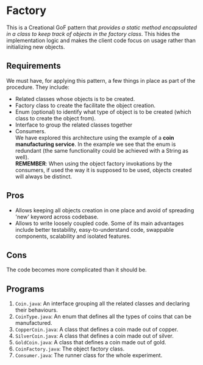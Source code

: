 # Factory

This is a Creational GoF pattern that *provides a static method encapsulated in a class to keep track of objects in the factory class*. This hides the implementation logic and makes the client code focus on usage rather than initializing new objects.


## Requirements

We must have, for applying this pattern, a few things in place as part of the procedure. They include:
- Related classes whose objects is to be created.
- Factory class to create the facilitate the object creation.
- Enum (optional) to identify what type of object is to be created (which class to create the object from).
- Interface to group the related classes together
- Consumers.<br />
We have explored this architecture using the example of a **coin manufacturing service**. In the example we see that the enum is redundant (the same functionality could be achieved with a String as well).<br />
**REMEMBER**: When using the object factory invokations by the consumers, if used the way it is supposed to be used, objects created will always be distinct.


## Pros

- Allows keeping all objects creation in one place and avoid of spreading 'new' keyword across codebase.
- Allows to write loosely coupled code. Some of its main advantages include better testability, easy-to-understand code, swappable components, scalability and isolated features.


## Cons

The code becomes more complicated than it should be.


## Programs

1. `Coin.java`: An interface grouping all the related classes and declaring their behaviours.
1. `CoinType.java`: An enum that defines all the types of coins that can be manufactured.
1. `CopperCoin.java`: A class that defines a coin made out of copper.
1. `SilverCoin.java`: A class that defines a coin made out of silver.
1. `GoldCoin.java`: A class that defines a coin made out of gold.
1. `CoinFactory.java`: The object factory class.
1. `Consumer.java`: The runner class for the whole experiment.
